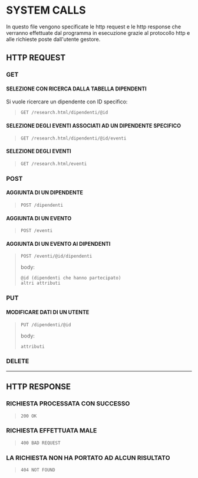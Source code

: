 # SYSTEM CALLS <br>
In questo file vengono specificate le http request e le http response che verranno effettuate dal programma in esecuzione grazie al protocollo http e alle richieste poste dall'utente gestore.

## HTTP REQUEST

### GET
#### SELEZIONE CON RICERCA DALLA TABELLA DIPENDENTI
Si vuole ricercare un dipendente con ID specifico:<br>
>     GET /research.html/dipendenti/@id
>

#### SELEZIONE DEGLI EVENTI ASSOCIATI AD UN DIPENDENTE SPECIFICO
>     GET /research.html/dipendenti/@id/eventi
>

#### SELEZIONE DEGLI EVENTI
>     GET /research.html/eventi
>

### POST
#### AGGIUNTA DI UN DIPENDENTE
>     POST /dipendenti
>

#### AGGIUNTA DI UN EVENTO
>     POST /eventi
>

#### AGGIUNTA DI UN EVENTO AI DIPENDENTI
>     POST /eventi/@id/dipendenti
>
>body:
>
>     @id (dipendenti che hanno partecipato)
>     altri attributi
>     

### PUT
#### MODIFICARE DATI DI UN UTENTE
>     PUT /dipendenti/@id
>
>body:
>
>     attributi
>  

### DELETE

<hr>

## HTTP RESPONSE

### RICHIESTA PROCESSATA CON SUCCESSO
>     200 OK
>

### RICHIESTA EFFETTUATA MALE
>     400 BAD REQUEST
>

### LA RICHIESTA NON HA PORTATO AD ALCUN RISULTATO
>     404 NOT FOUND
>
